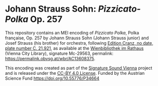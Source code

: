 # Johann Strauss Sohn: *Pizzicato-Polka* Op. 257

This repository contains an MEI encoding of *Pizzicato Polka*, Polka française, Op. 257 by Johann Strauss Sohn (Johann Strauss junior) and Josef Strauss (his brother) for orchestra, following [Edition Cranz, no date, plate number C. 21.921](https://permalink.obvsg.at/wbr/AC13608375), as available at the [Wienbibliothek im Rathaus](https://www.wienbibliothek.at) (Vienna City Library), signature Mc-29563, permalink: <https://permalink.obvsg.at/wbr/AC13608375>.

This encoding was created as part of the [Signature Sound Vienna](https://iwk.mdw.ac.at/signature-sound-vienna) project and is released under the [CC-BY 4.0 License](LICENSE.md). Funded by the Austrian Science Fund <https://doi.org/10.55776/P34664>
